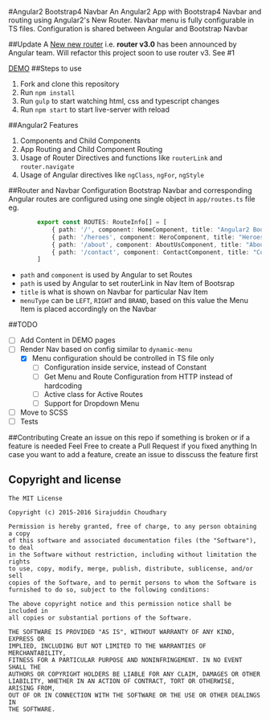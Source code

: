#Angular2 Bootstrap4 Navbar
An Angular2 App with Bootstrap4 Navbar and routing using Angular2's New Router. Navbar menu is fully configurable in TS files.
Configuration is shared between Angular and Bootstrap Navbar

##Update
A [New new router](https://angularjs.blogspot.in/2016/06/improvements-coming-for-routing-in.html) i.e. __router v3.0__ has been announced by Angular team. Will refactor this project soon to use router v3. See #1

[DEMO](http://sirajc.github.io/angular2-bs4-navbar)
##Steps to use
1. Fork and clone this repository
1. Run `npm install`
1. Run `gulp` to start watching html, css and typescript changes
1. Run `npm start` to start live-server with reload

##Angular2 Features
1. Components and Child Components
1. App Routing and Child Component Routing
1. Usage of Router Directives and functions like `routerLink` and `router.navigate`
1. Usage of Angular directives like `ngClass`, `ngFor`, `ngStyle`

##Router and Navbar Configuration
Bootstrap Navbar and corresponding Angular routes are configured using one single object in `app/routes.ts` file eg.
```typescript
		export const ROUTES: RouteInfo[] = [
			{ path: '/', component: HomeComponent, title: "Angular2 Bootstrap4 Navbar", menuType: MenuType.BRAND },
			{ path: '/heroes', component: HeroComponent, title: "Heroes", menuType: MenuType.LEFT },
			{ path: '/about', component: AboutUsComponent, title: "About Us", menuType: MenuType.RIGHT },
			{ path: '/contact', component: ContactComponent, title: "Contact", menuType: MenuType.RIGHT }
		]
```
* `path` and `component` is used by Angular to set Routes
* `path` is used by Angular to set routerLink in Nav Item of Bootsrap
* `title` is what is shown on Navbar for particular Nav Item
* `menuType` can be `LEFT`, `RIGHT` and `BRAND`, based on this value the Menu Item is placed accordingly on the Navbar

##TODO
- [ ] Add Content in DEMO pages
- [ ] Render Nav based on config similar to `dynamic-menu`
  - [X] Menu configuration should be controlled in TS file only
	- [ ] Configuration inside service, instead of Constant
	- [ ] Get Menu and Route Configuration from HTTP instead of hardcoding
	- [ ] Active class for Active Routes
	- [ ] Support for Dropdown Menu
- [ ] Move to SCSS
- [ ] Tests

##Contributing
Create an issue on this repo if something is broken or if a feature is needed
Feel Free to create a Pull Request if you fixed anything
In case you want to add a feature, create an issue to disscuss the feature first

## Copyright and license

	The MIT License

	Copyright (c) 2015-2016 Sirajuddin Choudhary

	Permission is hereby granted, free of charge, to any person obtaining a copy
	of this software and associated documentation files (the "Software"), to deal
	in the Software without restriction, including without limitation the rights
	to use, copy, modify, merge, publish, distribute, sublicense, and/or sell
	copies of the Software, and to permit persons to whom the Software is
	furnished to do so, subject to the following conditions:

	The above copyright notice and this permission notice shall be included in
	all copies or substantial portions of the Software.

	THE SOFTWARE IS PROVIDED "AS IS", WITHOUT WARRANTY OF ANY KIND, EXPRESS OR
	IMPLIED, INCLUDING BUT NOT LIMITED TO THE WARRANTIES OF MERCHANTABILITY,
	FITNESS FOR A PARTICULAR PURPOSE AND NONINFRINGEMENT. IN NO EVENT SHALL THE
	AUTHORS OR COPYRIGHT HOLDERS BE LIABLE FOR ANY CLAIM, DAMAGES OR OTHER
	LIABILITY, WHETHER IN AN ACTION OF CONTRACT, TORT OR OTHERWISE, ARISING FROM,
	OUT OF OR IN CONNECTION WITH THE SOFTWARE OR THE USE OR OTHER DEALINGS IN
	THE SOFTWARE.
